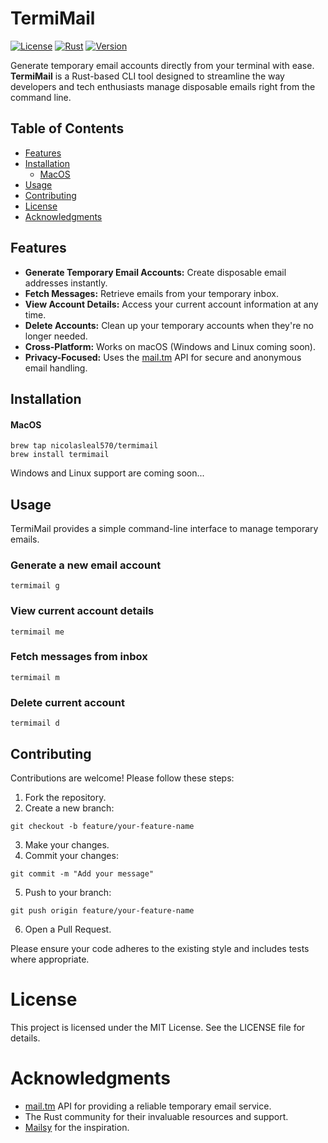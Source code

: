 # TermiMail

[![License](https://img.shields.io/badge/license-MIT-blue.svg)](LICENSE)
[![Rust](https://img.shields.io/badge/Rust-Edition%202021-blue.svg?logo=rust)](https://www.rust-lang.org)
[![Version](https://img.shields.io/badge/version-0.1.0-blue.svg)](https://github.com/nicolasleal570/termimail/releases)

Generate temporary email accounts directly from your terminal with ease. **TermiMail** is a Rust-based CLI tool designed to streamline the way developers and tech enthusiasts manage disposable emails right from the command line.

## Table of Contents

- [Features](#features)
- [Installation](#installation)
  - [MacOS](#macos)
- [Usage](#usage)
- [Contributing](#contributing)
- [License](#license)
- [Acknowledgments](#acknowledgments)

## Features

- **Generate Temporary Email Accounts:** Create disposable email addresses instantly.
- **Fetch Messages:** Retrieve emails from your temporary inbox.
- **View Account Details:** Access your current account information at any time.
- **Delete Accounts:** Clean up your temporary accounts when they're no longer needed.
- **Cross-Platform:** Works on macOS (Windows and Linux coming soon).
- **Privacy-Focused:** Uses the [mail.tm](https://docs.mail.tm/) API for secure and anonymous email handling.

## Installation

#### MacOS
```console
brew tap nicolasleal570/termimail
brew install termimail
```

Windows and Linux support are coming soon... 

## Usage 
TermiMail provides a simple command-line interface to manage temporary emails.

### Generate a new email account
```console
termimail g
```

### View current account details
```console
termimail me
```

### Fetch messages from inbox
```console
termimail m
```

### Delete current account
```console
termimail d
```

## Contributing
Contributions are welcome! Please follow these steps:

1. Fork the repository.
2. Create a new branch:
```console 
git checkout -b feature/your-feature-name
```
3. Make your changes.
4. Commit your changes:
```console 
git commit -m "Add your message"
```
5. Push to your branch:
```console 
git push origin feature/your-feature-name
```
6. Open a Pull Request.

Please ensure your code adheres to the existing style and includes tests where appropriate.

# License
This project is licensed under the MIT License. See the LICENSE file for details.

# Acknowledgments
- [mail.tm](https://mail.tm/en/) API for providing a reliable temporary email service.
- The Rust community for their invaluable resources and support.
- [Mailsy](https://github.com/BalliAsghar/Mailsy) for the inspiration.